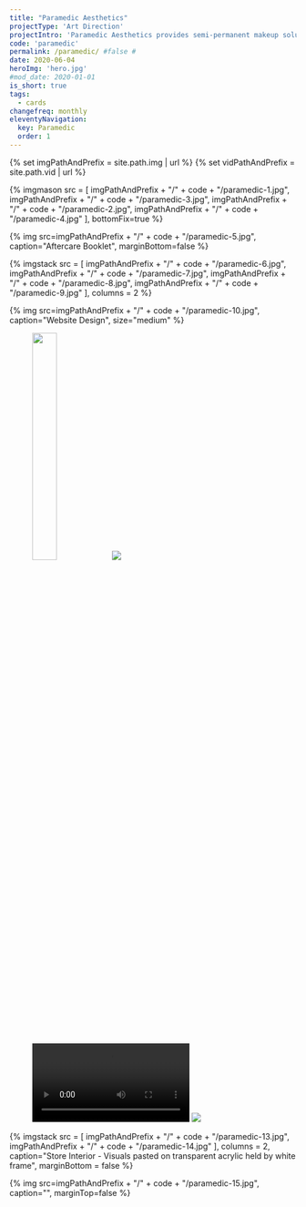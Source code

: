 ```yaml
---
title: "Paramedic Aesthetics"
projectType: 'Art Direction'
projectIntro: 'Paramedic Aesthetics provides semi-permanent makeup solutions for both men and women to wake up confident to face the day.<br><br>I was part of the rebranding process for Paramedic Aesthetics to stay current with the younger demographic. The rebranding process included a dynamic website that is not only informative, but allows customers to schedule their appointments. This also included namecards, paper bags, an aftercare booklet and installations in the salon to complete the flow of the rebranding.'
code: 'paramedic'
permalink: /paramedic/ #false #
date: 2020-06-04
heroImg: 'hero.jpg'
#mod_date: 2020-01-01
is_short: true
tags: 
  - cards
changefreq: monthly
eleventyNavigation:
  key: Paramedic
  order: 1
---
```

{% set imgPathAndPrefix = site.path.img | url %}
{% set vidPathAndPrefix = site.path.vid | url %}

{% imgmason src = [
            imgPathAndPrefix + "/" + code + "/paramedic-1.jpg", 
            imgPathAndPrefix + "/" + code + "/paramedic-3.jpg",
            imgPathAndPrefix + "/" + code + "/paramedic-2.jpg", 
            imgPathAndPrefix + "/" + code + "/paramedic-4.jpg"
          ],
          bottomFix=true
%}

{% img src=imgPathAndPrefix + "/" + code + "/paramedic-5.jpg", caption="Aftercare Booklet", marginBottom=false %}

{% imgstack src = [
            imgPathAndPrefix + "/" + code + "/paramedic-6.jpg", 
            imgPathAndPrefix + "/" + code + "/paramedic-7.jpg", 
            imgPathAndPrefix + "/" + code + "/paramedic-8.jpg",
            imgPathAndPrefix + "/" + code + "/paramedic-9.jpg"
          ],
          columns = 2
%}

{% img src=imgPathAndPrefix + "/" + code + "/paramedic-10.jpg", caption="Website Design", size="medium" %}

<!-- {% imgstack src = [
            imgPathAndPrefix + "/" + code + "/paramedic-11.jpg", 
            imgPathAndPrefix + "/" + code + "/paramedic-12.jpg"
          ],
          columns = 2
%} -->

<figure class="stack stack--two">
  <div class="stack__item animateWrap">
    <img src="{{imgPathAndPrefix + "/" + code + "/paramedic-11-animate.gif"}}" class="animateWrap__animateItem" style="width: 32%;height: auto;right: 5.4%;top: 9.3%;">
    <img src="{{imgPathAndPrefix + "/" + code + "/paramedic-11.jpg"}}">
  </div>
  <div class="stack__item animateWrap">
    <video class="animateWrap__animateItem" style="width: 65%;height: auto;    left: 5.4%; bottom: 12.5%; outline: none;" autoplay loop disablepictureinpicture>
      <source src="{{vidPathAndPrefix + "/" + code + "/lash-donts.mp4"}}">
    </video>
    <img src="{{imgPathAndPrefix + "/" + code + "/paramedic-12.jpg"}}">
  </div>
</figure>

{% imgstack src = [
            imgPathAndPrefix + "/" + code + "/paramedic-13.jpg", 
            imgPathAndPrefix + "/" + code + "/paramedic-14.jpg"
          ],
          columns = 2,
          caption="Store Interior - Visuals pasted on transparent acrylic held by white frame",
          marginBottom = false
%}


{% img src=imgPathAndPrefix + "/" + code + "/paramedic-15.jpg", caption="", marginTop=false %}